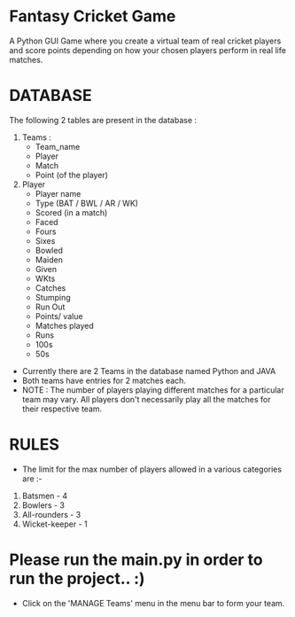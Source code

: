 # Fantasy Cricket Game
A Python GUI Game where you create a virtual team of real cricket players and score points depending on how your chosen players perform in real life matches.

# DATABASE
The following 2 tables are present in the database : 
 1. Teams : 
	- Team_name
	- Player
	- Match
	- Point (of the player)
 2. Player
	- Player name
	- Type (BAT / BWL / AR / WK)
	- Scored (in a match)
	- Faced
	- Fours
	- Sixes
	- Bowled
	- Maiden
	- Given
	- WKts
	- Catches
	- Stumping
	- Run Out
	- Points/ value
	- Matches played
	- Runs
	- 100s
	- 50s
- Currently there are 2 Teams in the database named Python and JAVA
- Both teams have entries for 2 matches each.
- NOTE : The number of players playing different matches for a particular team may vary.
	 All players don't necessarily play all the matches for their respective team. 
	
 
# RULES
- The limit for the max number of players allowed in a various categories are :-
 1. Batsmen - 4
 2. Bowlers - 3
 3. All-rounders - 3
 4. Wicket-keeper - 1

# Please run the main.py in order to run the project.. :)
- Click on the 'MANAGE Teams' menu in the menu bar to form your team.

